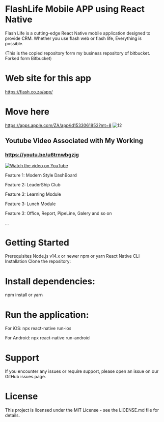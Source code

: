 # FlashLife Mobile APP using React Native

Flash Life is a cutting-edge React Native mobile application designed to provide CRM. Whether you use flash web or flash life, Everything is possible.

(This is the copied repository form my business repository of bitbucket. Forked form Bitbucket)

# Web site for this app
https://flash.co.za/app/

# Move here 
https://apps.apple.com/ZA/app/id1533061853?mt=8
![12](https://github.com/stuartgregorysharpe/ReactNative.MobileApp-FlashLife/assets/137684294/9d5b2a71-ec15-4a6a-982f-ecbf44010dbf)



## Youtube Video Associated with My Working

### https://youtu.be/u6trnwbgzjg

[![Watch the video on YouTube](https://img.youtube.com/vi/u6trnwbgzjg/maxresdefault.jpg)](https://youtu.be/u6trnwbgzjg)



Feature 1: Modern Style DashBoard

Feature 2: LeaderShip Club

Feature 3: Learning Module

Feature 3: Lunch Module

Feature 3: Office, Report, PipeLine, Galery and so on

...
# Getting Started

Prerequisites
Node.js v14.x or newer
npm or yarn
React Native CLI
Installation
Clone the repository:

# Install dependencies:
npm install or yarn

# Run the application:

For iOS:
npx react-native run-ios

For Android:
npx react-native run-android

# Support
If you encounter any issues or require support, please open an issue on our GitHub issues page.

# License
This project is licensed under the MIT License - see the LICENSE.md file for details.
